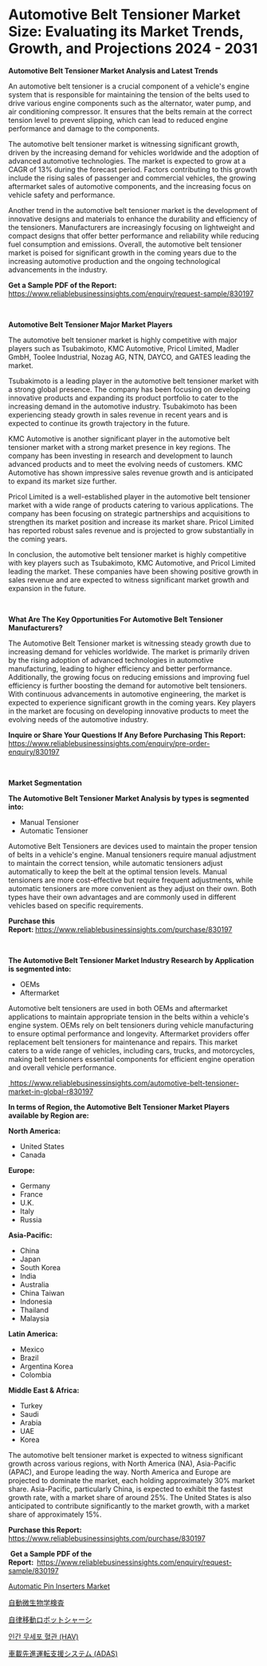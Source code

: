 <p><h1>Automotive Belt Tensioner Market Size: Evaluating its Market Trends, Growth, and Projections 2024 - 2031</h1></p><p><strong>Automotive Belt Tensioner Market Analysis and Latest Trends</strong></p>
<p><p>An automotive belt tensioner is a crucial component of a vehicle's engine system that is responsible for maintaining the tension of the belts used to drive various engine components such as the alternator, water pump, and air conditioning compressor. It ensures that the belts remain at the correct tension level to prevent slipping, which can lead to reduced engine performance and damage to the components.</p><p>The automotive belt tensioner market is witnessing significant growth, driven by the increasing demand for vehicles worldwide and the adoption of advanced automotive technologies. The market is expected to grow at a CAGR of 13% during the forecast period. Factors contributing to this growth include the rising sales of passenger and commercial vehicles, the growing aftermarket sales of automotive components, and the increasing focus on vehicle safety and performance.</p><p>Another trend in the automotive belt tensioner market is the development of innovative designs and materials to enhance the durability and efficiency of the tensioners. Manufacturers are increasingly focusing on lightweight and compact designs that offer better performance and reliability while reducing fuel consumption and emissions. Overall, the automotive belt tensioner market is poised for significant growth in the coming years due to the increasing automotive production and the ongoing technological advancements in the industry.</p></p>
<p><strong>Get a Sample PDF of the Report:&nbsp;</strong> <a href="https://www.reliablebusinessinsights.com/enquiry/request-sample/830197">https://www.reliablebusinessinsights.com/enquiry/request-sample/830197</a></p>
<p>&nbsp;</p>
<p><strong>Automotive Belt Tensioner Major Market Players</strong></p>
<p><p>The automotive belt tensioner market is highly competitive with major players such as Tsubakimoto, KMC Automotive, Pricol Limited, Madler GmbH, Toolee Industrial, Nozag AG, NTN, DAYCO, and GATES leading the market.</p><p>Tsubakimoto is a leading player in the automotive belt tensioner market with a strong global presence. The company has been focusing on developing innovative products and expanding its product portfolio to cater to the increasing demand in the automotive industry. Tsubakimoto has been experiencing steady growth in sales revenue in recent years and is expected to continue its growth trajectory in the future.</p><p>KMC Automotive is another significant player in the automotive belt tensioner market with a strong market presence in key regions. The company has been investing in research and development to launch advanced products and to meet the evolving needs of customers. KMC Automotive has shown impressive sales revenue growth and is anticipated to expand its market size further.</p><p>Pricol Limited is a well-established player in the automotive belt tensioner market with a wide range of products catering to various applications. The company has been focusing on strategic partnerships and acquisitions to strengthen its market position and increase its market share. Pricol Limited has reported robust sales revenue and is projected to grow substantially in the coming years.</p><p>In conclusion, the automotive belt tensioner market is highly competitive with key players such as Tsubakimoto, KMC Automotive, and Pricol Limited leading the market. These companies have been showing positive growth in sales revenue and are expected to witness significant market growth and expansion in the future.</p></p>
<p>&nbsp;</p>
<p><strong>What Are The Key Opportunities For Automotive Belt Tensioner Manufacturers?</strong></p>
<p><p>The Automotive Belt Tensioner market is witnessing steady growth due to increasing demand for vehicles worldwide. The market is primarily driven by the rising adoption of advanced technologies in automotive manufacturing, leading to higher efficiency and better performance. Additionally, the growing focus on reducing emissions and improving fuel efficiency is further boosting the demand for automotive belt tensioners. With continuous advancements in automotive engineering, the market is expected to experience significant growth in the coming years. Key players in the market are focusing on developing innovative products to meet the evolving needs of the automotive industry.</p></p>
<p><strong>Inquire or Share Your Questions If Any Before Purchasing This Report:</strong> <a href="https://www.reliablebusinessinsights.com/enquiry/pre-order-enquiry/830197">https://www.reliablebusinessinsights.com/enquiry/pre-order-enquiry/830197</a></p>
<p>&nbsp;</p>
<p><strong>Market Segmentation</strong></p>
<p><strong>The Automotive Belt Tensioner Market Analysis by types is segmented into:</strong></p>
<p><ul><li>Manual Tensioner</li><li>Automatic Tensioner</li></ul></p>
<p><p>Automotive Belt Tensioners are devices used to maintain the proper tension of belts in a vehicle's engine. Manual tensioners require manual adjustment to maintain the correct tension, while automatic tensioners adjust automatically to keep the belt at the optimal tension levels. Manual tensioners are more cost-effective but require frequent adjustments, while automatic tensioners are more convenient as they adjust on their own. Both types have their own advantages and are commonly used in different vehicles based on specific requirements.</p></p>
<p><strong>Purchase this Report:&nbsp;</strong><a href="https://www.reliablebusinessinsights.com/purchase/830197">https://www.reliablebusinessinsights.com/purchase/830197</a></p>
<p>&nbsp;</p>
<p><strong>The Automotive Belt Tensioner Market Industry Research by Application is segmented into:</strong></p>
<p><ul><li>OEMs</li><li>Aftermarket</li></ul></p>
<p><p>Automotive belt tensioners are used in both OEMs and aftermarket applications to maintain appropriate tension in the belts within a vehicle's engine system. OEMs rely on belt tensioners during vehicle manufacturing to ensure optimal performance and longevity. Aftermarket providers offer replacement belt tensioners for maintenance and repairs. This market caters to a wide range of vehicles, including cars, trucks, and motorcycles, making belt tensioners essential components for efficient engine operation and overall vehicle performance.</p></p>
<p><a href="https://www.reliablebusinessinsights.com/automotive-belt-tensioner-market-in-global-r830197">&nbsp;https://www.reliablebusinessinsights.com/automotive-belt-tensioner-market-in-global-r830197</a></p>
<p><strong>In terms of Region, the Automotive Belt Tensioner Market Players available by Region are:</strong></p>
<p>
    <p> <strong> North America: </strong>
        <ul>
            <li>United States</li>
            <li>Canada</li>
        </ul>
        </p> 
    <p> <strong> Europe: </strong>
        <ul>
            <li>Germany</li>
            <li>France</li>
            <li>U.K.</li>
            <li>Italy</li>
            <li>Russia</li>
        </ul>
        </p> 
    <p> <strong> Asia-Pacific: </strong>
        <ul>
            <li>China</li>
            <li>Japan</li>
            <li>South Korea</li>
            <li>India</li>
            <li>Australia</li>
            <li>China Taiwan</li>
            <li>Indonesia</li>
            <li>Thailand</li>
            <li>Malaysia</li>
        </ul>
        </p> 
    <p> <strong> Latin America: </strong>
        <ul>
            <li>Mexico</li>
            <li>Brazil</li>
            <li>Argentina Korea</li>
            <li>Colombia</li>
        </ul>
        </p> 
    <p> <strong> Middle East & Africa: </strong>
        <ul>
            <li>Turkey</li>
            <li>Saudi</li>
            <li>Arabia</li>
            <li>UAE</li>
            <li>Korea</li>
        </ul>
    </p>
    </p>
<p><p>The automotive belt tensioner market is expected to witness significant growth across various regions, with North America (NA), Asia-Pacific (APAC), and Europe leading the way. North America and Europe are projected to dominate the market, each holding approximately 30% market share. Asia-Pacific, particularly China, is expected to exhibit the fastest growth rate, with a market share of around 25%. The United States is also anticipated to contribute significantly to the market growth, with a market share of approximately 15%.</p></p>
<p><strong>Purchase this Report: </strong><a href="https://www.reliablebusinessinsights.com/purchase/830197">https://www.reliablebusinessinsights.com/purchase/830197</a></p>
<p>&nbsp;<strong>Get a Sample PDF of the Report:&nbsp;&nbsp;</strong><a href="https://www.reliablebusinessinsights.com/enquiry/request-sample/830197">https://www.reliablebusinessinsights.com/enquiry/request-sample/830197</a></p>
<p><strong></strong></p>
<p><p><a href="https://github.com/khayangel/Market-Research-Report-List-3/blob/main/automatic-pin-inserters-market.md">Automatic Pin Inserters Market</a></p><p><a href="https://github.com/DanykaKilback/Market-Research-Report-List-1/blob/main/5315407121412.md">自動微生物学検査</a></p><p><a href="https://medium.com/@bessietperez2/%E8%87%AA%E5%8B%95%E3%83%A2%E3%83%90%E3%82%A4%E3%83%AB%E3%83%AD%E3%83%9C%E3%83%83%E3%83%88%E3%82%B7%E3%83%A3%E3%83%BC%E3%82%B7%E5%B8%82%E5%A0%B4%E3%81%AE%E3%83%88%E3%83%AC%E3%83%B3%E3%83%89%E3%81%A8%E5%88%86%E6%9E%90-%E5%B0%86%E6%9D%A5%E3%81%AE%E6%88%90%E9%95%B7%E3%81%AE%E3%81%9F%E3%82%81%E3%81%AE%E6%A9%9F%E4%BC%9A%E3%81%A8%E8%AA%B2%E9%A1%8C-2024%E5%B9%B4-2031%E5%B9%B4-24eeac2d5508">自律移動ロボットシャーシ</a></p><p><a href="https://github.com/muchswr/Market-Research-Report-List-1/blob/main/2629557113385.md">인간 무세포 혈관 (HAV)</a></p><p><a href="https://github.com/mohamedbakry57/Market-Research-Report-List-4/blob/main/1324891121413.md">車載先進運転支援システム (ADAS)</a></p></p>